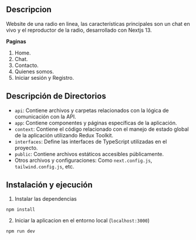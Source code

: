 ## Descripcion

Website de una radio en linea, las características principales son un chat en vivo y el reproductor de la radio, desarrollado con Nextjs 13.

**Paginas**

1. Home.
2. Chat.
3. Contacto.
4. Quienes somos.
5. Iniciar sesión y Registro.

## Descripción de Directorios

- `api`: Contiene archivos y carpetas relacionados con la lógica de comunicación con la API.
- `app`: Contiene componentes y páginas específicas de la aplicación.
- `context`: Contiene el código relacionado con el manejo de estado global de la aplicación utilizando Redux Toolkit.
- `interfaces`: Define las interfaces de TypeScript utilizadas en el proyecto.
- `public`: Contiene archivos estáticos accesibles públicamente.
- Otros archivos y configuraciones: Como `next.config.js`, `tailwind.config.js`, etc.

## Instalación y ejecución

1. Instalar las dependencias

```shell
npm install
```

2. Iniciar la aplicacion en el entorno local (`localhost:3000`)

```shell
npm run dev
```
